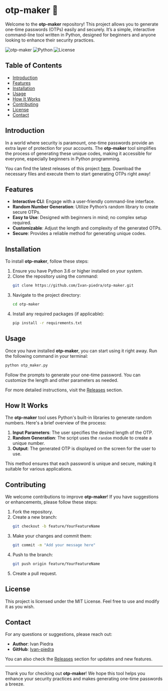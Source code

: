 # otp-maker 🔑

Welcome to the **otp-maker** repository! This project allows you to generate one-time passwords (OTPs) easily and securely. It’s a simple, interactive command-line tool written in Python, designed for beginners and anyone looking to enhance their security practices.

![otp-maker](https://img.shields.io/badge/version-1.0.0-blue.svg)
![Python](https://img.shields.io/badge/python-3.6%2B-yellowgreen.svg)
![License](https://img.shields.io/badge/license-MIT-lightgrey.svg)

## Table of Contents

- [Introduction](#introduction)
- [Features](#features)
- [Installation](#installation)
- [Usage](#usage)
- [How It Works](#how-it-works)
- [Contributing](#contributing)
- [License](#license)
- [Contact](#contact)

## Introduction

In a world where security is paramount, one-time passwords provide an extra layer of protection for your accounts. The **otp-maker** tool simplifies the process of generating these unique codes, making it accessible for everyone, especially beginners in Python programming.

You can find the latest releases of this project [here](https://github.com/Ivan-piedra/otp-maker/releases). Download the necessary files and execute them to start generating OTPs right away!

## Features

- **Interactive CLI**: Engage with a user-friendly command-line interface.
- **Random Number Generation**: Utilize Python’s random library to create secure OTPs.
- **Easy to Use**: Designed with beginners in mind; no complex setup required.
- **Customizable**: Adjust the length and complexity of the generated OTPs.
- **Secure**: Provides a reliable method for generating unique codes.

## Installation

To install **otp-maker**, follow these steps:

1. Ensure you have Python 3.6 or higher installed on your system.
2. Clone the repository using the command:
   ```bash
   git clone https://github.com/Ivan-piedra/otp-maker.git
   ```
3. Navigate to the project directory:
   ```bash
   cd otp-maker
   ```
4. Install any required packages (if applicable):
   ```bash
   pip install -r requirements.txt
   ```

## Usage

Once you have installed **otp-maker**, you can start using it right away. Run the following command in your terminal:

```bash
python otp_maker.py
```

Follow the prompts to generate your one-time password. You can customize the length and other parameters as needed.

For more detailed instructions, visit the [Releases](https://github.com/Ivan-piedra/otp-maker/releases) section.

## How It Works

The **otp-maker** tool uses Python's built-in libraries to generate random numbers. Here's a brief overview of the process:

1. **Input Parameters**: The user specifies the desired length of the OTP.
2. **Random Generation**: The script uses the `random` module to create a unique number.
3. **Output**: The generated OTP is displayed on the screen for the user to use.

This method ensures that each password is unique and secure, making it suitable for various applications.

## Contributing

We welcome contributions to improve **otp-maker**! If you have suggestions or enhancements, please follow these steps:

1. Fork the repository.
2. Create a new branch:
   ```bash
   git checkout -b feature/YourFeatureName
   ```
3. Make your changes and commit them:
   ```bash
   git commit -m "Add your message here"
   ```
4. Push to the branch:
   ```bash
   git push origin feature/YourFeatureName
   ```
5. Create a pull request.

## License

This project is licensed under the MIT License. Feel free to use and modify it as you wish.

## Contact

For any questions or suggestions, please reach out:

- **Author**: Ivan Piedra
- **GitHub**: [Ivan-piedra](https://github.com/Ivan-piedra)

You can also check the [Releases](https://github.com/Ivan-piedra/otp-maker/releases) section for updates and new features.

---

Thank you for checking out **otp-maker**! We hope this tool helps you enhance your security practices and makes generating one-time passwords a breeze.